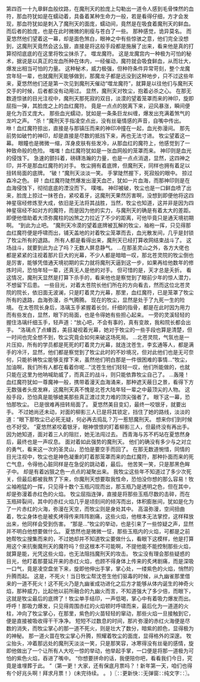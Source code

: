第四百一十九章鲜血般纹路，在魔刑天的脸庞上勾勒出一道令人感到毛骨悚然的血符，那血符犹如是在蠕动着，具备着某种生命力一般，若是看得仔细，方才会发现，那血符犹如是刺入了魔刑天的面庞，蠕动间，竟然是在吸食着魔刑天的鲜血。
而后者的脸庞，也是在此时微微的削瘦与苍白了一些。
那种感觉，诡异莫名。
而夏悠然他们望着这一幕，却是面色煞白，眼神之中有些惊骇之意，他们完全没想到，这魔刑天竟然会这么狠，直接是将这般手段都是施展了出来，看来他是真的打算彻彻底底的在这里将牧尘抹杀了。
噬龙魔符。
这是龙魔宫内一种极为可怕的秘术，据说是以真正的龙血所种在体内，一经催动，魔符就会吸食鲜血，从而壮大，爆发出相当可怕的力量。
这种秘术，威力极强，但种符条件异常苛刻，整个龙魔宫年轻一辈，也就魔刑天能够做到，那魔龙子都是远没到这种地步，只不过这些年来，夏悠然他们还是第一次见到魔刑天催动“噬龙魔符”，就算是以往他们与魔刑天交手的时候，后者都没有动用过。
显然，魔刑天对牧尘，抱着必杀之心。
在那无数道惊骇的目光注视中，魔刑天那死寂的双目，淡漠的望着笼罩而来的神印，旋即屈指一弹，其脸庞之上的血红魔符。
竟是一点点的脱离下来，迎风暴涨，瞬间便是化为百丈庞大。
那些血光蠕动，犹如是一条条巨龙纠缠，爆发出充满着煞气的龙吟之声。
“杀！”魔刑天手指凌空点出，没有丝毫情感的声音，自嘴中传出。
咻！血红魔符掠出，直接是与那镇压而来的神印冲撞在一起，血光弥漫间。
那先前势如破竹的神印，却是直接是尽数的抵挡下来，再也无法寸进。
牧尘望着这一幕。
眼瞳也是微微一缩，浑身皮肤有些发冷，从那血红的魔符上，他感觉到了一种致命般的危险。
嗤嗤！血红魔符犹如是一张血网般的笼罩而来。
神印则是血光的侵蚀下。
急速的颤抖着，磅礴浩瀚的力量，也是一点点消退，显然，这四神之印，并不是那血红魔符的对手。
牧尘拥有着底牌，但魔刑天，同样也拥有着足以扭转局面的底牌。
“破！”魔刑天淡淡一笑。
手掌陡然握下，死寂般的眼中。
掠过森冷之色。
砰！血红魔符陡然爆发出漫天血芒，犹如一片血海，而那神印则是在血海侵蚀下，彻彻底底的湮没而下。
噗嗤。
神印被破，牧尘也是一口鲜血喷了出来，脸庞上掠过一抹苍白，紧咬着牙，这魔刑天果然厉害啊，没想到即便他将这四神星宿经修炼至大成，依旧是无法将其战胜，当然，牧尘也知道，这并非是因为四神星宿经不如对方的魔符，而是因为他的实力，与魔刑天的确是有着太大的差距。
即便他借助着大须弥魔柱的凶煞之力拉近了不少的距离，可他毕竟只是通天境初期啊。
“到此为止吧。
”魔刑天冷漠的望着底牌被瓦解的牧尘，袖袍一挥，只见得那血红魔符便是呼啸而出，铺天盖地的对着牧尘笼罩而去，血光散发间，几乎是封锁了牧尘所有的退路。
所有人都是看得出来，魔刑天已经打算收网结束战斗了。
这场战斗，就要到此为止了吗？无数人屏息静气。
...在那圣灵山之外，各方大佬也都是紧紧的注视着那片巨大的光幕，不少人都是暗暗一叹，那北苍灵院的牧尘倒也是厉害，能够凭借通天境初期的实力就将魔刑天逼到这一步，如果再给他数年的修炼时间，恐怕年轻一辈，还真无人是他的对手。
但可惜的是，天才总是夭折。
看这情况，魔刑天显然是打算下杀手的，看来他也是察觉到了眼前少年的惊人潜力，不想留下后患。
一些目光，对着太苍院长他们所在的方向看去，然而这位北苍灵院的院长，依旧面无波澜，只是盯着灵力光幕，那里，血红魔符，已是笼罩了牧尘所有的退路，血海弥漫，杀气腾腾。
现在的牧尘，显然是处于了九死一生的险境。
在太苍院长身后，洛璃玉手紧握着长剑，纤细的指骨，都是在此时因为用力而有些发白，显然，眼下的局面，也是令得她有些担心起来。
一旁的灵溪轻轻的握住洛璃纤细玉手，轻声道：“放心吧，不会有事的，真有变故，我和院长都会出手。
”洛璃点了点螓首，美目凝视着光幕，她对于牧尘的一些手段也算是清楚，但一时间也完全想不到，牧尘究竟会如何来破这场死局。
...北苍灵院，气氛也是一片压抑，所有的学员都是死死的盯着灵力光幕，就连沈苍生，李玄通等人，都是满手的冷汗，显然，他们都是察觉到了牧尘此时的不妙境况，但对此他们也是无可奈何，只能祈祷牧尘能够支撑下来，虽然他们明白那是一件很困难的事情...“牧尘，加油啊，我们所有人都在看着你呢...”沈苍生他们轻轻一叹，他们所能做的，也就只能在这里为他呐喊助威了，而真正的战斗，则只能依靠牧尘自己了。
...轰隆！血红魔符犹如一尊魔神一般，携带着漫天血海涌来，那种遮天蔽日之景，看得下方无数强者头皮发麻，这魔刑天真不愧是北苍大陆年轻一辈之中最顶尖的人物。
这般手段，恐怕真是能够媲美那些真正渡过灵力难的顶尖强者了。
眼下这一幕，恐怕那牧尘。
已是很难再扭转局面了。
夏悠然美目变幻，最终一咬银牙，就要出手。
不过她尚还未动，对面的柳影三人已是将其锁定，挡住了她的路线，淡淡的道：“眼下那牧尘已必死无疑，何必再去捣乱？万一惹怒魔刑天。
想来你们到时候也不好受。
”夏悠然紧咬着银牙，眼神恨恨的盯着柳影三人，但最终没有再出手。
因为她知道，面对着三人的阻拦，她无法闯过去。
西青海与苏不朽站在夏悠然身后，最终也是一声叹息。
面对着如此强势的魔刑天。
他们的确没有多少与之对立的勇气，看来这一次的圣灵山，恐怕是要空手而回了。
在那无数道惋惜，同情的目光注视中，牧尘也是神色凝重的盯着那笼罩而来的血红魔符，那种扑面而来的死亡气息，令得他心脏同样是在急促的跳动着，最后。
他苦笑一笑，只是那黑色眸子中。
却是有着凶狠之色一点点的凝聚出来。
我牧尘这些年不知道过了多少次死关，但最后都被我熬了下来，你魔刑天想要取我性命，恐怕没你想的那么容易！牧尘袖袍猛的一挥，只见得十数个玉瓶闪现而出，那玉瓶乃是透明之色，但在其中，却是弥漫着赤红色的火焰。
牧尘屈指连弹，直接是将那些玉瓶尽数的击碎，而在玉瓶碎裂间，其中的赤红火焰几乎是顷刻间的倾泻而出，体积膨胀间，犹如是化为了一片赤红的火海，弥漫在天空，而牧尘则是身处其中。
高温弥漫，空间扭曲着，牧尘身体也是被炙烤得传来阵阵剧痛，这些火焰，他根本无法掌控，这样释放出来，他同样会受到伤害。
“那是...”牧尘的举动，也是引来了一些惊疑之声，显然并不明白他想要做什么。
夏悠然也是微微一怔，那些玉瓶内的火焰，可都是之前她帮牧尘搜集而来的，不过她却并不知道牧尘要做什么，看眼下这模样，他是打算用这个来抗衡魔刑天的魔符吗？但这根本不可能啊，不提他能不能控制那些火焰，就算是能，光凭这些火焰，也无法阻挡魔刑天的攻击。
牧尘没有理会那些疑惑的目光，他盯着那蔓延开来的赤红火焰，也顾不得身体上传来的炙烤剧痛，而是深吸一口气，竟是凌空盘坐下来，旋即他伸出手掌，掌心处，一缕紫色的火焰，悄然的升腾而起。
这是，不死火！当日牧尘帮沈苍生他们驱毒的时候，从九幽雀那里借来的一道不死火！这不死火乃是九幽雀成功进化之后方才能够从体内诞生的神奇火焰，那种威力，比起他以前所融合的九幽火而言，不知道强大了多少倍，而眼下，这就是牧尘最后的底牌了！牧尘单手结印，一声低喝，掌心中有着吸力爆发而出。
呼呼！那吸力爆发，只见得周围赤红的火焰顿时呼啸而来，最后化为一道道的火柱，冲向了牧尘掌心，在那里，紫色的火苗轻轻的窜动，那些火焰一旦接触到它，便是直接被吸收得干干净净。
短短不过数息的时间，那片弥漫的赤红火海便是尽数的消失，而牧尘掌心的那一道不死火，则是壮大了数分，暗紫的颜色，显得极为的神秘。
那一道火苗在牧尘掌心升腾，照耀着牧尘的面庞，显得格外的深邃。
牧尘抬头，冲着那远处的魔刑天淡淡一笑，只是那笑容，冰寒得没有丝毫的感情，旋即他做出了一个让所有人大吃一惊的举动，他举起手掌，一口便是将那一道极为可怕的紫色火焰，吞进了嘴中。
“你想要拼命的话，我便陪你吧，看看我们今日，究竟是谁埋葬于此。
”（第一更！大家，还有保底月票吗？！新年第一天，咱们也得有个好兆头啊！拜求月票！）(未完待续。
。
)〖∷更新快∷无弹窗∷纯文字∷〗。
